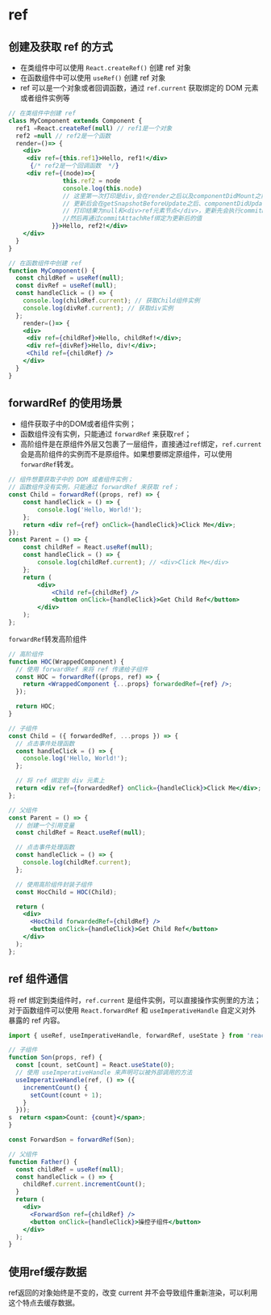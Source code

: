 # ref

## 创建及获取 ref 的方式

- 在类组件中可以使用 `React.createRef()` 创建 ref 对象
- 在函数组件中可以使用 `useRef()` 创建 ref 对象
- ref 可以是一个对象或者回调函数，通过 `ref.current` 获取绑定的 DOM 元素或者组件实例等

```jsx
// 在类组件中创建 ref
class MyComponent extends Component {
  ref1 =React.createRef(null) // ref1是一个对象
  ref2 =null // ref2是一个函数
  render=()=> {
    <div>
     <div ref={this.ref1}>Hello, ref1!</div>
      {/* ref2是一个回调函数  */}
     <div ref={(node)=>{
               this.ref2 = node
               console.log(this.node) 
               // 这里第一次打印是div,会在render之后以及componentDidMount之前执行。
               // 更新后会在getSnapshotBeforeUpdate之后、componentDidUpdate之前执行
               // 打印结果为null和<div>ref元素节点</div>，更新先会执行commitDetachRef方法把refs置为null,
               //然后再通过commitAttachRef绑定为更新后的值
            }}>Hello, ref2!</div> 
    </div>
  }
}

// 在函数组件中创建 ref
function MyComponent() {
  const childRef = useRef(null);
  const divRef = useRef(null);
  const handleClick = () => {
    console.log(childRef.current); // 获取Child组件实例
    console.log(divRef.current); // 获取div实例
  };
    render=()=> {
    <div>
     <div ref={childRef}>Hello, childRef!</div>;
     <div ref={divRef}>Hello, div!</div>;
     <Child ref={childRef} />
    </div>
  }
}
```

## forwardRef 的使用场景

- 组件获取子中的DOM或者组件实例；
- 函数组件没有实例，只能通过 `forwardRef` 来获取`ref`；
- 高阶组件是在原组件外层又包裹了一层组件，直接通过`ref`绑定，`ref.current` 会是高阶组件的实例而不是原组件。如果想要绑定原组件，可以使用 `forwardRef`转发。
  
```jsx
// 组件想要获取子中的 DOM 或者组件实例；
// 函数组件没有实例，只能通过 forwardRef 来获取 ref；
const Child = forwardRef((props, ref) => {
    const handleClick = () => {
        console.log('Hello, World!');
    };
    return <div ref={ref} onClick={handleClick}>Click Me</div>;
});
const Parent = () => {
    const childRef = React.useRef(null);
    const handleClick = () => {
        console.log(childRef.current); // <div>Click Me</div>
    };
    return (
        <div>
            <Child ref={childRef} />
            <button onClick={handleClick}>Get Child Ref</button>
        </div>
    );
};
```

`forwardRef`转发高阶组件

```jsx
// 高阶组件
function HOC(WrappedComponent) {
  // 使用 forwardRef 来将 ref 传递给子组件
  const HOC = forwardRef((props, ref) => {
    return <WrappedComponent {...props} forwardedRef={ref} />;
  });

  return HOC;
}

// 子组件
const Child = ({ forwardedRef, ...props }) => {
  // 点击事件处理函数
  const handleClick = () => {
    console.log('Hello, World!');
  };

  // 将 ref 绑定到 div 元素上
  return <div ref={forwardedRef} onClick={handleClick}>Click Me</div>;
};

// 父组件
const Parent = () => {
  // 创建一个引用变量
  const childRef = React.useRef(null);

  // 点击事件处理函数
  const handleClick = () => {
    console.log(childRef.current);
  };

  // 使用高阶组件封装子组件
  const HocChild = HOC(Child);

  return (
    <div>
      <HocChild forwardedRef={childRef} />
      <button onClick={handleClick}>Get Child Ref</button>
    </div>
  );
};
```

## ref 组件通信

将 ref 绑定到类组件时，`ref.current` 是组件实例，可以直接操作实例里的方法；对于函数组件可以使用 `React.forwardRef` 和 `useImperativeHandle` 自定义对外暴露的 ref 内容。

```jsx
import { useRef, useImperativeHandle, forwardRef, useState } from 'react';

// 子组件
function Son(props, ref) {
  const [count, setCount] = React.useState(0);
  // 使用 useImperativeHandle 来声明可以被外部调用的方法
  useImperativeHandle(ref, () => ({
    incrementCount() {
      setCount(count + 1);
    }
  }));
s  return <span>Count: {count}</span>;
}

const ForwardSon = forwardRef(Son);

// 父组件
function Father() {
  const childRef = useRef(null);
  const handleClick = () => {
    childRef.current.incrementCount();
  }
  return (
    <div>
      <ForwardSon ref={childRef} />
      <button onClick={handleClick}>操控子组件</button>
    </div>
  );
}

```

## 使用ref缓存数据

ref返回的对象始终是不变的，改变 current 并不会导致组件重新渲染，可以利用这个特点去缓存数据。
